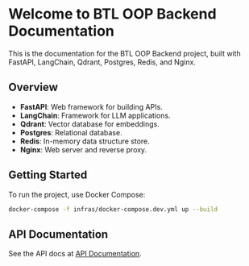 # Welcome to BTL OOP Backend Documentation

This is the documentation for the BTL OOP Backend project, built with FastAPI, LangChain, Qdrant, Postgres, Redis, and Nginx.

## Overview

- **FastAPI**: Web framework for building APIs.
- **LangChain**: Framework for LLM applications.
- **Qdrant**: Vector database for embeddings.
- **Postgres**: Relational database.
- **Redis**: In-memory data structure store.
- **Nginx**: Web server and reverse proxy.

## Getting Started

To run the project, use Docker Compose:

```bash
docker-compose -f infras/docker-compose.dev.yml up --build
```

## API Documentation

See the API docs at [API Documentation](api.md).
